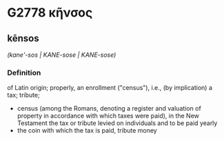 # G2778 κῆνσος

## kēnsos

_(kane'-sos | KANE-sose | KANE-sose)_

### Definition

of Latin origin; properly, an enrollment ("census"), i.e., (by implication) a tax; tribute; 

- census (among the Romans, denoting a register and valuation of property in accordance with which taxes were paid), in the New Testament the tax or tribute levied on individuals and to be paid yearly
- the coin with which the tax is paid, tribute money

